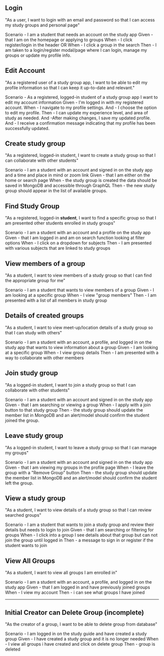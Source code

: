 ## Login
"As a user, I want to login with an email and password  so that I can access my study groups and personal page"
  
Scenario - I am a student that needs an account on the study app
Given - that I am on the homepage or applying to groups
When - I click register/login in the header
OR
When - I click a group in the search
Then - I am taken to a login/register modal/page where I can login, manage my groups or update my profile info.

## Edit Account
"As a registered user of a study group app, I want to be able to edit my profile information so that I can keep it up-to-date and relevant."

Scenario - As a registered, logged-in student of a study group app I want to edit my account information
Given - I'm logged in with my registered account.
When - I navigate to my profile settings.
And - I choose the option to edit my profile.
Then - I can update my experience level, and area of study as needed.
And -After making changes, I save my updated profile.
And - I receive a confirmation message indicating that my profile has been successfully updated.

## Create study group
"As a registered, logged-in student, I want to create a study group so that I can collaborate with other students"
  
Scenario - I am a student with an account and signed in on the study app and a time and place in mind or zoom link
Given - that I am either on the home or search page
When - the study group is created the data should be saved in MongoDB and accessible through GraphQL
Then - the new study group should appear in the list of available groups.

## Find Study Group
"As a registered, logged-in **student**, I want to find a specific group so that I am presented other students enrolled in study groups"

Scenario - I am a student with an account and a profile on the study app
Given - that I am logged in and am on search function looking at filter options
When - I click on a dropdown for subjects
Then - I am presented with various subjects that are linked to study groups

## View members of a group
"As a student, I want to view members of a study group so that I can find the appropriate group for me"

Scenario - I am a student that wants to view members of a group
Given - I am looking at a specific group
When - I view "group members"
Then - I am presented with a list of all members in study group

## Details of created groups
"As a student, I want to view meet-up/location details of a study group so that I can study with others"

Scenario - I am a student with an account, a profile, and logged in on the study app that wants to view information about a group
Given - I am looking at a specific group
When - I view group details
Then - I am presented with a way to collaborate with  other members

## Join study group
"As a logged-in student, I want to join a study group so that I can collaborate with other students"
  
Scenario - I am a student with an account and signed in on the study app
Given - that I am searching or viewing a group
When - I apply with a join button to that study group
Then - the study group should update the member list in MongoDB and an alert/model should confirm the student joined the group.

## Leave study group
"As a logged-in student, I want to leave a study group so that I can manage my groups"
  
Scenario - I am a student with an account and signed in on the study app
Given - that I am viewing my groups in the profile page
When - I leave the group with a "Remove Group" button
Then - the study group should update the member list in MongoDB and an alert/model should confirm the student left the group.

## View a study group
"As a student, I want to view details of a study group so that I can review searched groups"

Scenario - I am a student that wants to join a study group and review their details but needs to login to join
Given - that I am searching or filtering for groups
When - I click into a group I see details about that group but can not join the group until logged in
Then - a message to sign in or register if the student wants to join

## View All Groups
"As a student, I want to view all groups I am enrolled in"

Scenario - I am a student with an account, a profile, and logged in on the study app
Given - that I am logged in and have previously joined groups
When - I view my account
Then - i can see what groups I have joined

---
## Initial Creator can Delete Group (incomplete)
"As the creator of a group, I want to be able to delete group from database"
  
Scenario - I am logged in on the study guide and have created a study group
Given - I have created a study group and it is no longer needed
When - I view all groups i have created and click on delete group
Then - group is deleted